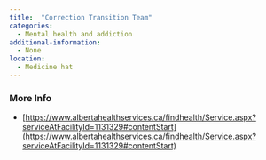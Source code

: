 ```yaml
---
title:  "Correction Transition Team"
categories: 
  - Mental health and addiction
additional-information:
  - None
location:
  - Medicine hat
---
```


### More Info
- [https://www.albertahealthservices.ca/findhealth/Service.aspx?serviceAtFacilityId=1131329#contentStart](https://www.albertahealthservices.ca/findhealth/Service.aspx?serviceAtFacilityId=1131329#contentStart)